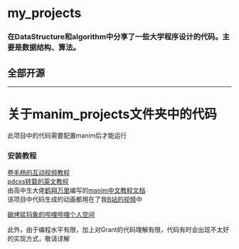 # my_projects  
### 在DataStructure和algorithm中分享了一些大学程序设计的代码。主要是数据结构、算法。

## 全部开源

***

# 关于manim_projects文件夹中的代码  
此项目中的代码需要配置manim后才能运行  
### 安装教程
[卷毛杨的互动视频教程](https://www.bilibili.com/video/BV1ap4y1C7NF)  
[pdcxs转载的英文教程](https://www.bilibili.com/video/BV1W4411Z7Zt)  
由高中生大佬[鹤翔万里](https://space.bilibili.com/171431343/video)编写的[manim中文教程文档](https://manim.wiki)  
该项目中代码生成的动画都用在了我[B站的视频](https://space.bilibili.com/628878578/video)中

[碳烤猛犸象的哔哩哔哩个人空间](https://space.bilibili.com/628878578)

此外，由于编程水平有限，加上对Grant的代码理解有限，代码有时会出现不太好的实现方式，敬请谅解
